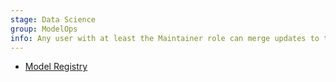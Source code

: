 ```yaml
---
stage: Data Science
group: ModelOps
info: Any user with at least the Maintainer role can merge updates to this content. For details, see https://docs.gitlab.com/ee/development/development_processes.html#development-guidelines-review.
---
```


- [Model Registry](model_registry/index.md)
